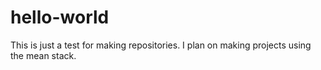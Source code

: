 # hello-world

This is just a test for making repositories. I plan on making projects using the mean stack.
